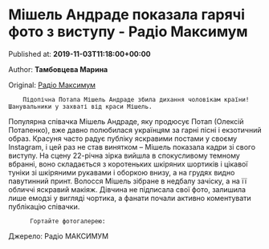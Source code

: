 
# Мішель Андраде показала гарячі фото з виступу - Радіо Максимум

Published at: **2019-11-03T11:18:00+00:00**

Author: **Тамбовцева Марина**

Original: [Радіо Максимум](https://maximum.fm/mishel-andrade-pokazala-garyachi-foto-z-vistupu_n168977)


        Підопічна Потапа Мішель Андраде збила дихання чоловікам країни! Шанувальники у захваті від краси Мішель.
      
Популярна співачка Мішель Андраде, яку продюсує Потап (Олексій Потапенко), вже давно полюбилася українцям за гарні пісні і екзотичний образ.
Красуня часто радує публіку яскравими постами у своєму Instagram, і цей раз не став винятком – Мішель показала кадри зі свого виступу.
На сцену 22-річна зірка вийшла в спокусливому темному вбранні, воно складається з коротеньких шкіряних шортиків і цікавої туніки зі шкіряними рукавами і оборкою внизу, а на грудях видно павутинний принт. Волосся Мішель зібране в недбалу зачіску, а на її обличчі яскравий макіяж. Дівчина не підписала свої фото, залишила лише емодзі у вигляді чортика, а фанати почали активно коментувати публікацію співачки.

        
          Гортайте фотогалерею:
        
      
Джерело: Радіо МАКСИМУМ
